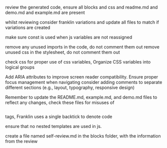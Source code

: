 review the generated code, ensure all blocks and css and readme.md and demo.md and example.md are present

whilst reviewing consider franklin variations and update all files to match if variations are created

make sure const is used when js variables are not reassigned

remove any unused imports in the code, do not comment them out
remove unused css in the stylesheet, do not comment them out


check css for proper use of css variables, Organize CSS variables into logical groups

Add ARIA attributes to improve screen reader compatibility.
Ensure proper focus management when navigating
consider adding comments to separate different sections (e.g., layout, typography, responsive design)


Remember to update the README.md, example.md, and demo.md files to reflect any changes, check these files for misuses of <pre></pre> tags, Franklin uses a single backtick to denote code

ensure that no nested templates are used in js.

create a file named self-review.md in the blocks folder, with the information from the review
